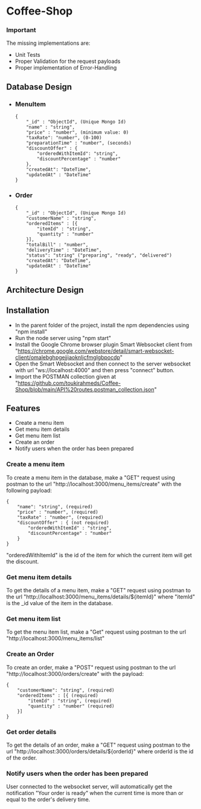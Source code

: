 # Coffee-Shop
### Important
The missing implementations are:
- Unit Tests
- Proper Validation for the request payloads
- Proper implementation of Error-Handling

## Database Design
- ### MenuItem
    ```
    {
        "_id" : "ObjectId", (Unique Mongo Id)
        "name" : "string",
        "price" : "number", (minimum value: 0)
        "taxRate": "number", (0-100)
        "preparationTime" : "number", (seconds)
        "discountOffer" : { 
            "orderedWithItemId": "string",
            "discountPercentage" : "number"
        },
        "createdAt": "DateTime",
        "updatedAt" : "DateTime"
    }
    ```
    
- ### Order
    ```
    {
        "_id" : "ObjectId", (Unique Mongo Id)
        "customerName" : "string",
        "orderedItems" : [{
            "itemId" : "string",
            "quantity" : "number"
        }],
        "totalBill" : "number",
        "deliveryTime" : "DateTime",
        "status": "string" ("preparing", "ready", "delivered")
        "createdAt": "DateTime",
        "updatedAt" : "DateTime"
    }
    ```
## Architecture Design


## Installation
- In the parent folder of the project, install the npm dependencies using "npm install"
- Run the node server using "npm start"
- Install the Google Chrome browser plugin Smart Websocket client from "https://chrome.google.com/webstore/detail/smart-websocket-client/omalebghpgejjiaoknljcfmglgbpocdp"
- Open the Smart Websocket and then connect to the server websocket with url "ws://localhost:4000" and then press "connect" button.
- Import the POSTMAN collection given at "https://github.com/toukirahmeds/Coffee-Shop/blob/main/API%20routes.postman_collection.json"

## Features

- Create a menu item
- Get menu item details
- Get menu item list
- Create an order
- Notify users when the order has been prepared

### Create a menu item
To create a menu item in the database, make a "GET" request using postman to the url "http://localhost:3000/menu_items/create"
with the following payload:
```
{
    "name": "string", (required)
    "price" : "number", (required)
    "taxRate" : "number", (required)
    "discountOffer" : { (not required)
        "orderedWithItemId" : "string",
        "discountPercentage" : "number"
    }
}
```
"orderedWithItemId" is the id of the item for which the current item will get the discount.

### Get menu item details
To get the details of a menu item, make a "GET" request using postman to the url "http://localhost:3000/menu_items/details/${itemId}"
where "itemId" is the _id value of the item in the database.

### Get menu item list
To get the menu item list, make a "Get" request using postman to the url "http://localhost:3000/menu_items/list"


### Create an Order
To create an order, make a "POST" request using postman to the url "http://localhost:3000/orders/create" with the payload:
```
{
    "customerName": "string", (required)
    "orderedItems" : [{ (required)
        "itemId" : "string", (required)
        "quantity" : "number" (required)
    }]
}
```

### Get order details
To get the details of an order, make a "GET" request using postman to the url
"http://localhost:3000/orders/details/${orderId}" where orderId is the id of the order.

### Notify users when the order has been prepared
User connected to the websocket server, will automatically get the notification "Your order is ready" when the current time
is more than or equal to the order's delivery time.

